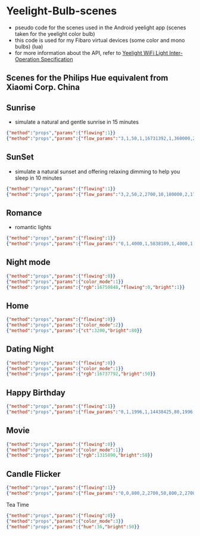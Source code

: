 # Yeelight-Bulb-scenes

- pseudo code for the scenes used in the Android yeelight app (scenes taken for the yeelight color bulb) 
- this code is used for my Fibaro virtual devices (some color and mono bulbs)  (lua)
- for more information about the API, refer to [Yeelight WiFi Light Inter-Operation Specification](https://www.yeelight.com/en_US/developer)


Scenes for the Philips Hue equivalent from Xiaomi Corp. China
-

Sunrise
-
- simulate a natural and gentle sunrise in 15 minutes

```json
{"method":"props","params":{"flowing":1}}
{"method":"props","params":{"flow_params":"3,1,50,1,16731392,1,360000,2,1700,10,540000,2,2700,100"}}
```

SunSet
-
- simulate a natural sunset and offering relaxing dimming to help you sleep in 10 minutes

```json
{"method":"props","params":{"flowing":1}}
{"method":"props","params":{"flow_params":"3,2,50,2,2700,10,180000,2,1700,5,420000,1,16731136,1"}}
```

Romance
-
- romantic lights

```json
{"method":"props","params":{"flowing":1}}
{"method":"props","params":{"flow_params":"0,1,4000,1,5838189,1,4000,1,6689834,1"}}
```

Night mode
-
```json
{"method":"props","params":{"flowing":0}}
{"method":"props","params":{"color_mode":1}}
{"method":"props","params":{"rgb":16750848,"flowing":0,"bright":1}}
```

Home
-
```json
{"method":"props","params":{"flowing":0}}
{"method":"props","params":{"color_mode":2}}
{"method":"props","params":{"ct":3200,"bright":80}}
```

Dating Night
--
```json
{"method":"props","params":{"flowing":0}}
{"method":"props","params":{"color_mode":1}}
{"method":"props","params":{"rgb":16737792,"bright":50}}
```

Happy Birthday
-
```json
{"method":"props","params":{"flowing":1}}
{"method":"props","params":{"flow_params":"0,1,1996,1,14438425,80,1996,1,14448670,80,1996,1,11153940,80"}}
```

Movie
-
```json
{"method":"props","params":{"flowing":0}}
{"method":"props","params":{"color_mode":1}}
{"method":"props","params":{"rgb":1315890,"bright":50}}
```

Candle Flicker
-
```json
{"method":"props","params":{"flowing":1}}
{"method":"props","params":{"flow_params":"0,0,800,2,2700,50,800,2,2700,30,1200,2,2700,80,800,2,2700,60,1200,2,2700,90,2400,2,2700,50,1200,2,2700,80,800,2,2700,60,400,2,2700,70"}}
```

Tea Time
```json
{"method":"props","params":{"flowing":0}}
{"method":"props","params":{"color_mode":3}}
{"method":"props","params":{"hue":36,"bright":50}}
```
